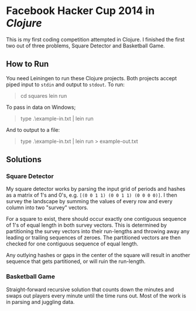 # Facebook Hacker Cup 2014 in *Clojure*

This is my first coding competition attempted in Clojure. I finished the first two out of three problems, Square Detector and Basketball Game.

## How to Run
You need Leiningen to run these Clojure projects. Both projects accept piped input to `stdin` and output to `stdout`. To run:

> cd squares
> lein run

To pass in data on Windows;
 
> type .\example-in.txt | lein run

And to output to a file:

> type .\example-in.txt | lein run > example-out.txt

## Solutions
### Square Detector

My square detector works by parsing the input grid of periods and hashes as a matrix of 1's and 0's, e.g. `[(0 0 1 1) (0 0 1 1) (0 0 0 0)]`. I then survey the landscape by summing the values of every row and every column into two "survey" vectors.

For a square to exist, there should occur exactly one contiguous sequence of 1's of equal length in both survey vectors. This is determined by partitioning the survey vectors into their run-lengths and throwing away any leading or trailing sequences of zeroes. The partitioned vectors are then checked for one contiguous sequence of equal length.

Any outlying hashes or gaps in the center of the square will result in another sequence that gets partitioned, or will ruin the run-length.

### Basketball Game

Straight-forward recursive solution that counts down the minutes and swaps out players every minute until the time runs out. Most of the work is in parsing and juggling data.
